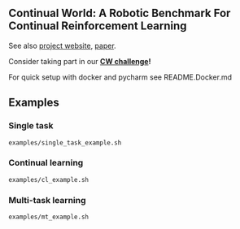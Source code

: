 ## Continual World: A Robotic Benchmark For Continual Reinforcement Learning

See also [project website](https://sites.google.com/view/continualworld/home), [paper](https://arxiv.org/abs/2105.10919).

Consider taking part in our **[CW challenge](https://sites.google.com/view/continualworld/cw-challenge?authuser=0)!**

For quick setup with docker and pycharm see README.Docker.md

## Examples

### Single task

`examples/single_task_example.sh`

### Continual learning

`examples/cl_example.sh`

### Multi-task learning

`examples/mt_example.sh`
